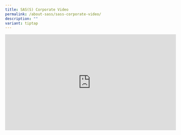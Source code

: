 ```yaml
---
title: SAS(S) Corporate Video
permalink: /about-sass/sass-corporate-video/
description: ""
variant: tiptap
---
```

<div class="iframe-wrapper">
<iframe height="315" width="560" allowfullscreen="true" frameborder="0" src="https://www.youtube.com/embed/thMtuAeAmko"></iframe>
</div>
<p></p>